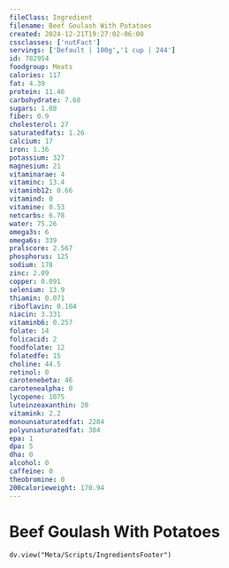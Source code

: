 ```yaml
---
fileClass: Ingredient
filename: Beef Goulash With Potatoes
created: 2024-12-21T19:27:02-06:00
cssclasses: ['nutFact']
servings: ['Default | 100g','1 cup | 244']
id: 782954
foodgroup: Meats
calories: 117
fat: 4.39
protein: 11.46
carbohydrate: 7.68
sugars: 1.08
fiber: 0.9
cholesterol: 27
saturatedfats: 1.26
calcium: 17
iron: 1.36
potassium: 327
magnesium: 21
vitaminarae: 4
vitaminc: 13.4
vitaminb12: 0.66
vitamind: 0
vitamine: 0.53
netcarbs: 6.78
water: 75.26
omega3s: 6
omega6s: 339
pralscore: 2.567
phosphorus: 125
sodium: 178
zinc: 2.09
copper: 0.091
selenium: 13.9
thiamin: 0.071
riboflavin: 0.104
niacin: 3.331
vitaminb6: 0.257
folate: 14
folicacid: 2
foodfolate: 12
folatedfe: 15
choline: 44.5
retinol: 0
carotenebeta: 46
carotenealpha: 0
lycopene: 1075
luteinzeaxanthin: 20
vitamink: 2.2
monounsaturatedfat: 2284
polyunsaturatedfat: 384
epa: 1
dpa: 5
dha: 0
alcohol: 0
caffeine: 0
theobromine: 0
200calorieweight: 170.94
---
```


# Beef Goulash With Potatoes

```dataviewjs
dv.view("Meta/Scripts/IngredientsFooter")
```